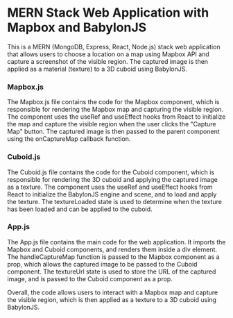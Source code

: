 # MERN Stack Web Application with Mapbox and BabylonJS
This is a MERN (MongoDB, Express, React, Node.js) stack web application that allows users to choose a location on a map using Mapbox API and capture a screenshot of the visible region. The captured image is then applied as a material (texture) to a 3D cuboid using BabylonJS.

### Mapbox.js

The Mapbox.js file contains the code for the Mapbox component, which is responsible for rendering the Mapbox map and capturing the visible region. The component uses the useRef and useEffect hooks from React to initialize the map and capture the visible region when the user clicks the "Capture Map" button. The captured image is then passed to the parent component using the onCaptureMap callback function.

### Cuboid.js

The Cuboid.js file contains the code for the Cuboid component, which is responsible for rendering the 3D cuboid and applying the captured image as a texture. The component uses the useRef and useEffect hooks from React to initialize the BabylonJS engine and scene, and to load and apply the texture. The textureLoaded state is used to determine when the texture has been loaded and can be applied to the cuboid.

### App.js

The App.js file contains the main code for the web application. It imports the Mapbox and Cuboid components, and renders them inside a div element. The handleCaptureMap function is passed to the Mapbox component as a prop, which allows the captured image to be passed to the Cuboid component. The textureUrl state is used to store the URL of the captured image, and is passed to the Cuboid component as a prop.

Overall, the code allows users to interact with a Mapbox map and capture the visible region, which is then applied as a texture to a 3D cuboid using BabylonJS.

